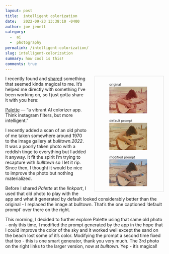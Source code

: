 ```yaml
---
layout: post
title:  intelligent colorization
date:   2022-09-23 13:38:10 -0400
author: joe jenett
category:
  -  ai
  -  photography
permalink: /intelligent-colorization/
slug: intelligent-colorization
summary: how cool is this!
comments: true
---
```


<div style="min-height:320px;display:block;">
<div style="position-relative;float:right;margin-left:24px;padding:6px 6px 0 6px;border:1px solid #dedede">
<figure>
<figcaption style="font-size:.75em;">original</figcaption>
<img src="/images/mbjoe-old.jpg" width="120" style="width:120px;margin-right:6px;" alt="" />
</figure>
<figure>
<figcaption style="font-size:.75em;">default prompt</figcaption>
<img src="/images/mbjoe2.jpg" width="120" style="width:120px;margin-right:6px;" alt="" />
</figure>
<figure>
<figcaption style="font-size:.75em;">modified prompt</figcaption>
<a href="https://bulltown.2022.jenett.org/images/show/?image=mbjoe"><img src="/images/mbjoe.jpg" width="120" style="width:120px;" alt="" /></a>
</figure>
</div>
<p>I recently found and <a href="https://the.dailywebthing.com/a-vibrant-ai-colorizer-app/">shared</a> something that seemed kinda magical to me. It’s helped me directly with something I’ve been working on, so I just gotta share it with you here:</p>
<p>
<a title="Palette" href="https://palette.fm/">Palette</a> — “a vibrant AI colorizer app. Think instagram filters, but more intelligent.” 
</p>
<p>I recently added a scan of an old photo of me taken somewhere around 1970 to the image gallery at <em>bulltown.2022</em>. It was a poorly taken photo with a reddish tinge to everything but I added it anyway. It fit the spirit I’m trying to recapture with <em>bulltown</em> so I let it rip. Since then, I thought it would be nice to improve the photo but nothing materialized.</p>
<p>Before I shared <em>Palette</em> at the <em>linkport</em>, I used that old photo to play with the app and what it generated by default looked considerably better than the original - I replaced the image at bulltown. That’s the one captioned ‘default prompt’ over there on the right.</p>
<p>This morning, I decided to further explore Palette using that same old photo - only this time, I modified the prompt generated by the app in the hope that I could improve the color of the sky and it worked well except the sand on the beach lost some of it’s color. Modifying the prompt a second time fixed that too - this is one smart generator, thank you very much. The 3rd photo on the right links to the larger version, now at <em>bulltown</em>. Yep - it’s magical!</p>

<a href="https://brid.gy/publish/twitter"></a>
<data class="p-bridgy-omit-link" value="false"></data>
